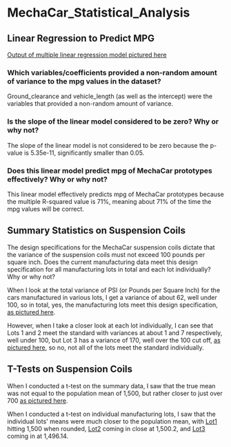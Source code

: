 # MechaCar_Statistical_Analysis

## Linear Regression to Predict MPG
[Output of multiple linear regression model pictured here](https://github.com/LaurenSonis/MechaCar_Statistical_Analysis/blob/main/2021-03-21.png)

### Which variables/coefficients provided a non-random amount of variance to the mpg values in the dataset?
Ground_clearance and vehicle_length (as well as the intercept) were the variables that provided a non-random amount of variance. 

### Is the slope of the linear model considered to be zero? Why or why not?
The slope of the linear model is not considered to be zero because the p-value is 5.35e-11, significantly smaller than 0.05.

### Does this linear model predict mpg of MechaCar prototypes effectively? Why or why not?
This linear model effectively predicts mpg of MechaCar prototypes because the multiple R-squared value is 71%, meaning about 71% of the time the mpg values will be correct.

## Summary Statistics on Suspension Coils
The design specifications for the MechaCar suspension coils dictate that the variance of the suspension coils must not exceed 100 pounds per square inch. Does the current manufacturing data meet this design specification for all manufacturing lots in total and each lot individually? Why or why not?

When I look at the total variance of PSI (or Pounds per Square Inch) for the cars manufactured in various lots, I get a variance of about 62, well under 100, so in total, yes, the manufacturing lots meet this design specification, [as pictured here]("https://github.com/LaurenSonis/MechaCar_Statistical_Analysis/blob/main/2021-03-21%20(1).png").

However, when I take a closer look at each lot individually, I can see that Lots 1 and 2 meet the standard with variances at about 1 and 7 respectively, well under 100, but Lot 3 has a variance of 170, well over the 100 cut off, [as pictured here]("https://github.com/LaurenSonis/MechaCar_Statistical_Analysis/blob/main/2021-03-21%20(2).png"), so no, not all of the lots meet the standard individually.

## T-Tests on Suspension Coils
When I conducted a t-test on the summary data, I saw that the true mean was not equal to the population mean of 1,500, but rather closer to just over 700 [as pictured here]().

When I conducted a t-test on individual manufacturing lots, I saw that the individual lots' means were much closer to the population mean, with [Lot1]() hitting 1,500 when rounded, [Lot2]() coming in close at 1,500.2, and [Lot3]() coming in at 1,496.14.
